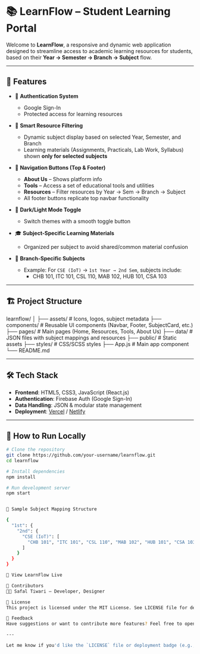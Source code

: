 # 📚 LearnFlow – Student Learning Portal

Welcome to **LearnFlow**, a responsive and dynamic web application designed to streamline access to academic learning resources for students, based on their **Year → Semester → Branch → Subject** flow.

---

## 🚀 Features

- 🔐 **Authentication System**
  - Google Sign-In
  - Protected access for learning resources

- 📁 **Smart Resource Filtering**
  - Dynamic subject display based on selected Year, Semester, and Branch
  - Learning materials (Assignments, Practicals, Lab Work, Syllabus) shown **only for selected subjects**

- 📌 **Navigation Buttons (Top & Footer)**
  - **About Us** – Shows platform info
  - **Tools** – Access a set of educational tools and utilities
  - **Resources** – Filter resources by Year → Sem → Branch → Subject
  - All footer buttons replicate top navbar functionality

- 🌙 **Dark/Light Mode Toggle**
  - Switch themes with a smooth toggle button

- 🎓 **Subject-Specific Learning Materials**
  - Organized per subject to avoid shared/common material confusion

- 🧠 **Branch-Specific Subjects**
  - Example: For `CSE (IoT)` → `1st Year → 2nd Sem`, subjects include:
    - CHB 101, ITC 101, CSL 110, MAB 102, HUB 101, CSA 103

---

## 🏗️ Project Structure

learnflow/
│
├── assets/ # Icons, logos, subject metadata
├── components/ # Reusable UI components (Navbar, Footer, SubjectCard, etc.)
├── pages/ # Main pages (Home, Resources, Tools, About Us)
├── data/ # JSON files with subject mappings and resources
├── public/ # Static assets
├── styles/ # CSS/SCSS styles
├── App.js # Main app component
└── README.md

---

## 🛠️ Tech Stack

- **Frontend**: HTML5, CSS3, JavaScript (React.js)
- **Authentication**: Firebase Auth (Google Sign-In)
- **Data Handling**: JSON & modular state management
- **Deployment**: [Vercel](https://vercel.com/) / [Netlify](https://www.netlify.com/)

---

## 🔧 How to Run Locally

```bash
# Clone the repository
git clone https://github.com/your-username/learnflow.git
cd learnflow

# Install dependencies
npm install

# Run development server
npm start


📂 Sample Subject Mapping Structure

{
  "1st": {
    "2nd": {
      "CSE (IoT)": [
        "CHB 101", "ITC 101", "CSL 110", "MAB 102", "HUB 101", "CSA 103"
      ]
    }
  }
}

🔗 View LearnFlow Live 

🤝 Contributors
👨‍💻 Safal Tiwari – Developer, Designer

📜 License
This project is licensed under the MIT License. See LICENSE file for details.

📩 Feedback
Have suggestions or want to contribute more features? Feel free to open an Issue or Pull Request.

---

Let me know if you'd like the `LICENSE` file or deployment badge (e.g., Vercel/Netlify) added too.

